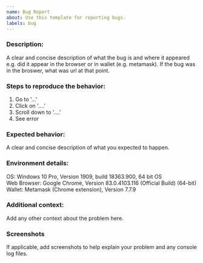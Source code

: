 ```yaml
---
name: Bug Report
about: Use this template for reporting bugs.
labels: bug
---
```



### Description:
A clear and concise description of what the bug is and where it appeared e.g. did it appear in the browser or in wallet (e.g. metamask). If the bug was in the broswer, what was url at that point.

### Steps to reproduce the behavior:
1. Go to '...'
2. Click on '....'
3. Scroll down to '....'
4. See error

### Expected behavior:
A clear and concise description of what you expected to happen.

### Environment details:
OS: Windows 10 Pro, Version 1909, build 18363.900, 64 bit OS  
Web Browser: Google Chrome, Version 83.0.4103.116 (Official Build) (64-bit)  
Wallet: Metamask (Chrome extension), Version 7.7.9

### Additional context:
Add any other context about the problem here.

### Screenshots
If applicable, add screenshots to help explain your problem and any console log files.
